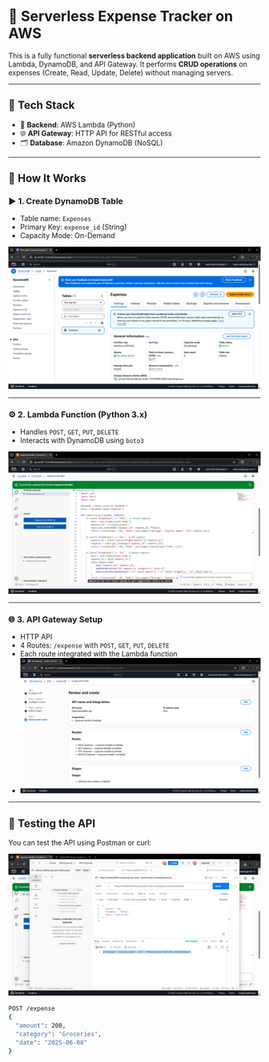 # 💸 Serverless Expense Tracker on AWS

This is a fully functional **serverless backend application** built on AWS using Lambda, DynamoDB, and API Gateway. It performs **CRUD operations** on expenses (Create, Read, Update, Delete) without managing servers.

---

## 🔧 Tech Stack

- 🧠 **Backend**: AWS Lambda (Python)
- 🌐 **API Gateway**: HTTP API for RESTful access
- 🗂️ **Database**: Amazon DynamoDB (NoSQL)
  
---

## 🚀 How It Works

### ▶️ 1. Create DynamoDB Table
- Table name: `Expenses`
- Primary Key: `expense_id` (String)
- Capacity Mode: On-Demand

![DynamoDB Table](images/dynamodb_table.png)


---

### ⚙️ 2. Lambda Function (Python 3.x)
- Handles `POST`, `GET`, `PUT`, `DELETE`
- Interacts with DynamoDB using `boto3`

![Lambda Code](images/lambda_code.png)


---

### 🌐 3. API Gateway Setup
- HTTP API
- 4 Routes: `/expense` with `POST`, `GET`, `PUT`, `DELETE`
- Each route integrated with the Lambda function
- 
  ![API gateway](images/api_gateway_routes.png)


---

## 🧪 Testing the API

You can test the API using Postman or curl:

![Postman Test](images/postman_test.png)

```bash
POST /expense
{
  "amount": 200,
  "category": "Groceries",
  "date": "2025-06-08"
}


